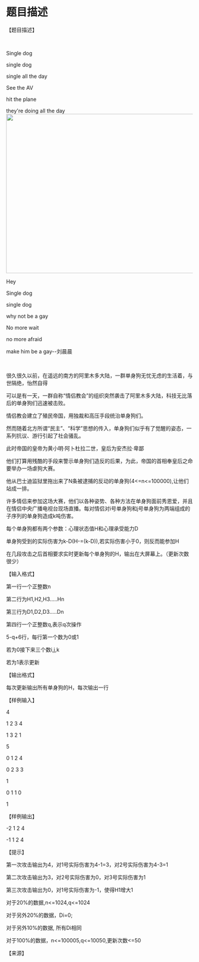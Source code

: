 # 题目描述


<p>
【题目描述】
</p>
<p>
<br/>
</p>
<p>
Single dog
</p>
<p>
single dog
</p>
<p>
single all the day
</p>
<p>
See the AV
</p>
<p>
hit the plane
</p>
<p>
they&#39;re doing all the day     <img src="/upload/image/20151029/20151029081519_31067.jpg" alt="" height="429" width="645"/> 
</p>
<p>
Hey
</p>
<p>
Single dog
</p>
<p>
single dog
</p>
<p>
why not be a gay
</p>
<p>
No more wait
</p>
<p>
no more afraid
</p>
<p>
make him be a gay--刘晨晨
</p>
<p>
<br/>
</p>
<p>
很久很久以前，在遥远的南方的阿里木多大陆，一群单身狗无忧无虑的生活着，与世隔绝，怡然自得
</p>
<p>
可以是有一天，一群自称“情侣教会”的组织突然袭击了阿里木多大陆，科技无比落后的单身狗们迅速被击败。
</p>
<p>
情侣教会建立了殖民帝国，用独裁和高压手段统治单身狗们。
</p>
<p>
然而随着北方所谓“民主”、“科学”思想的传入，单身狗们似乎有了觉醒的姿态，一系列抗议、游行引起了社会骚乱。
</p>
<p>
此时帝国的皇帝为黄小明·阿卜杜拉二世，皇后为安杰拉·卑鄙
</p>
<p>
他们打算用残酷的手段来警示单身狗们造反的后果，为此，帝国的首相奉皇后之命要举办一场虐狗大赛。
</p>
<p>
他从巴士迪监狱里拖出来了N条被逮捕的反动的单身狗(4&lt;=n&lt;=100000),让他们站成一排。
</p>
<p>
许多情侣来参加这场大赛，他们以各种姿势、各种方法在单身狗面前秀恩爱，并且在情侣中央广播电视台现场直播。每对情侣对i号单身狗和j号单身狗为两端组成的子序列的单身狗造成k吨伤害。
</p>
<p>
每个单身狗都有两个参数：心理状态值H和心理承受能力D
</p>
<p>
单身狗受到的实际伤害为k-D(H-=(k-D)),若实际伤害小于0，则反而能参加H
</p>
<p>
在几段攻击之后首相要求实时更新每个单身狗的H，输出在大屏幕上。（更新次数很少）
</p>
<p>
【输入格式】
</p>
<p>
第一行一个正整数n
</p>
<p>
第二行为H1,H2,H3.....Hn
</p>
<p>
第三行为D1,D2,D3.....Dn
</p>
<p>
第四行一个正整数q,表示q次操作
</p>
<p>
5-q+6行，每行第一个数为0或1
</p>
<p>
若为0接下来三个数i,j,k
</p>
<p>
若为1表示更新
</p>
<p>
【输出格式】
</p>
<p>
每次更新输出所有单身狗的H，每次输出一行
</p>
<p>
【样例输入】
</p>
<p>
4
</p>
<p>
1 2 3 4
</p>
<p>
1 3 2 1
</p>
<p>
5
</p>
<p>
0 1 2 4
</p>
<p>
0 2 3 3
</p>
<p>
1
</p>
<p>
0 1 1 0
</p>
<p>
1
</p>
<p>
【样例输出】
</p>
<p>
-2 1 2 4
</p>
<p>
-1 1 2 4
</p>
<p>
【提示】
</p>
<p>
第一次攻击输出为4，对1号实际伤害为4-1=3，对2号实际伤害为4-3=1
</p>
<p>
第二次攻击输出为3，对2号实际伤害为0，对3号实际伤害为1
</p>
<p>
第三次攻击输出为0，对1号实际伤害为-1，使得H1增大1
</p>
<p>
对于20%的数据,n&lt;=1024,q&lt;=1024
</p>
<p>
对于另外20%的数据，Di=0;
</p>
<p>
对于另外10%的数据, 所有Di相同
</p>
<p>
对于100%的数据，n&lt;=100005,q&lt;=10050,更新次数&lt;=50
</p>
<p>
【来源】
</p>
<br/>
